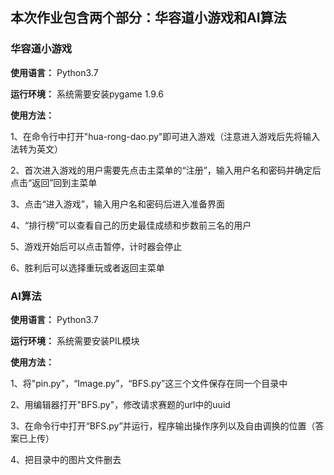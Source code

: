 ## 本次作业包含两个部分：华容道小游戏和AI算法

### 华容道小游戏

**使用语言：**
Python3.7

**运行环境：**
系统需要安装pygame 1.9.6

**使用方法：**

1、在命令行中打开"hua-rong-dao.py"即可进入游戏（注意进入游戏后先将输入法转为英文）

2、首次进入游戏的用户需要先点击主菜单的“注册”，输入用户名和密码并确定后点击“返回”回到主菜单

3、点击“进入游戏”，输入用户名和密码后进入准备界面

4、“排行榜”可以查看自己的历史最佳成绩和步数前三名的用户

5、游戏开始后可以点击暂停，计时器会停止

6、胜利后可以选择重玩或者返回主菜单

### AI算法

**使用语言：**
Python3.7

**运行环境：**
系统需要安装PIL模块

**使用方法：**

1、将"pin.py"，“Image.py”，“BFS.py”这三个文件保存在同一个目录中

2、用编辑器打开"BFS.py"，修改请求赛题的url中的uuid

3、在命令行中打开“BFS.py”并运行，程序输出操作序列以及自由调换的位置（答案已上传）

4、把目录中的图片文件删去
